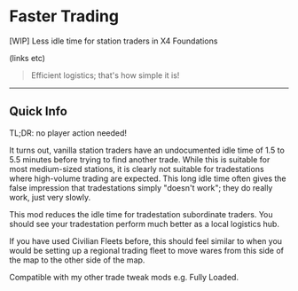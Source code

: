 # Faster Trading
[WIP] Less idle time for station traders in X4 Foundations

(links etc)

> Efficient logistics; that's how simple it is!

---

## Quick Info
TL;DR: no player action needed!

It turns out, vanilla station traders have an undocumented idle time of 1.5 to 5.5 minutes before trying to find another trade. While this is suitable for most medium-sized stations, it is clearly not suitable for tradestations where high-volume trading are expected. This long idle time often gives the false impression that tradestations simply "doesn't work"; they do really work, just very slowly.

This mod reduces the idle time for tradestation subordinate traders. You should see your tradestation perform much better as a local logistics hub.

If you have used Civilian Fleets before, this should feel similar to when you would be setting up a regional trading fleet to move wares from this side of the map to the other side of the map.

Compatible with my other trade tweak mods e.g. Fully Loaded.
